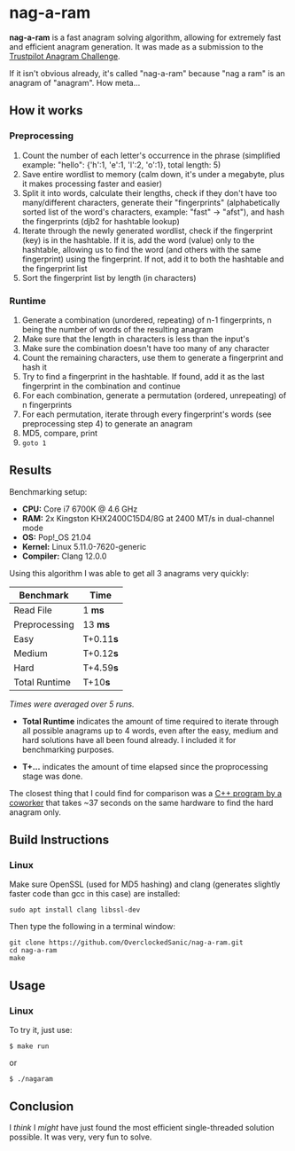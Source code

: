 # nag-a-ram

**nag-a-ram** is a fast anagram solving algorithm, allowing for extremely fast and efficient anagram generation. It was made as a submission to the [Trustpilot Anagram Challenge](https://followthewhiterabbit.trustpilot.com/).

If it isn't obvious already, it's called "nag-a-ram" because "nag a ram" is an anagram of "anagram". How meta...


## How it works

### Preprocessing
1. Count the number of each letter's occurrence in the phrase (simplified example: "hello": {'h':1, 'e':1, 'l':2, 'o':1}, total length: 5)
2. Save entire wordlist to memory (calm down, it's under a megabyte, plus it makes processing faster and easier)
3. Split it into words, calculate their lengths, check if they don't have too many/different characters, generate their "fingerprints" (alphabetically sorted list of the word's characters, example: "fast" -> "afst"), and hash the fingerprints (djb2 for hashtable lookup)
4. Iterate through the newly generated wordlist, check if the fingerprint (key) is in the hashtable. If it is, add the word (value) only to the hashtable, allowing us to find the word (and others with the same fingerprint) using the fingerprint. If not, add it to both the hashtable and the fingerprint list
5. Sort the fingerprint list by length (in characters)

### Runtime
1. Generate a combination (unordered, repeating) of n-1 fingerprints, n being the number of words of the resulting anagram
2. Make sure that the length in characters is less than the input's
3. Make sure the combination doesn't have too many of any character
4. Count the remaining characters, use them to generate a fingerprint and hash it
5. Try to find a fingerprint in the hashtable. If found, add it as the last fingerprint in the combination and continue
6. For each combination, generate a permutation (ordered, unrepeating) of n fingerprints
7. For each permutation, iterate through every fingerprint's words (see preprocessing step 4) to generate an anagram
8. MD5, compare, print
9. `goto 1`


## Results

Benchmarking setup:

- **CPU:** Core i7 6700K @ 4.6 GHz
- **RAM:** 2x Kingston KHX2400C15D4/8G at 2400 MT/s in dual-channel mode
- **OS:** Pop!_OS 21.04
- **Kernel:** Linux 5.11.0-7620-generic
- **Compiler:** Clang 12.0.0

Using this algorithm I was able to get all 3 anagrams very quickly:

| Benchmark     | Time         |
| ------------- | ------------ |
| Read File     | 1 **ms**     |
| Preprocessing | 13 **ms**    |
| Easy          | T+0.11**s**  |
| Medium        | T+0.12**s**  |
| Hard          | T+4.59**s**  |
| Total Runtime | T+10**s**    |

*Times were averaged over 5 runs.*

* **Total Runtime** indicates the amount of time required to iterate through all possible anagrams up to 4 words, even after the easy, medium and hard solutions have all been found already. I included it for benchmarking purposes.

* **T+...** indicates the amount of time elapsed since the proprocessing stage was done.

The closest thing that I could find for comparison was a [C++ program by a coworker](https://github.com/simutisernestas/anagram-search) that takes ~37 seconds on the same hardware to find the hard anagram only.


## Build Instructions

### Linux

Make sure OpenSSL (used for MD5 hashing) and clang (generates slightly faster code than gcc in this case) are installed:
```
sudo apt install clang libssl-dev
```
Then type the following in a terminal window:
```
git clone https://github.com/OverclockedSanic/nag-a-ram.git
cd nag-a-ram
make
```

## Usage

### Linux

To try it, just use:
```
$ make run
```
or
```
$ ./nagaram
```

## Conclusion

I *think* I *might* have just found the most efficient single-threaded solution possible. It was very, very fun to solve.
